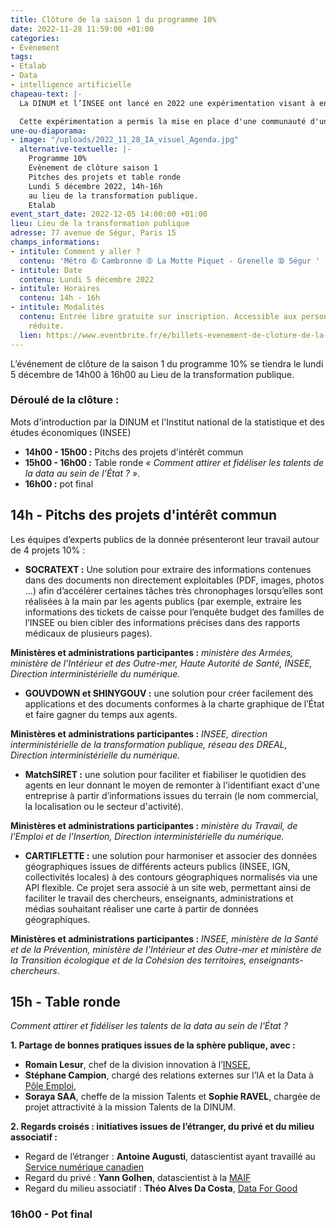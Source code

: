 ```yaml
---
title: Clôture de la saison 1 du programme 10%
date: 2022-11-28 11:59:00 +01:00
categories:
- Évènement
tags:
- Etalab
- Data
- intelligence artificielle
chapeau-text: |-
  La DINUM et l’INSEE ont lancé en 2022 une expérimentation visant à encourager les experts de la donnée à consacrer au moins 10 % de leur temps de travail à des projets d’intérêt partagé à une échelle interministérielle.

  Cette expérimentation a permis la mise en place d'une communauté d'une cinquantaine d'experts publics de la donnée qui s'est mobilisée sur 4 projets d'intérêt commun autour de la data et de l'IA.
une-ou-diaporama:
- image: "/uploads/2022_11_28_IA_visuel_Agenda.jpg"
  alternative-textuelle: |-
    Programme 10%
    Evènement de clôture saison 1
    Pitches des projets et table ronde
    Lundi 5 décembre 2022, 14h-16h
    au lieu de la transformation publique.
    Etalab
event_start_date: 2022-12-05 14:00:00 +01:00
lieu: Lieu de la transformation publique
adresse: 77 avenue de Ségur, Paris 15
champs_informations:
- intitule: Comment y aller ?
  contenu: 'Métro ➅ Cambronne ➇ La Motte Piquet - Grenelle ➉ Ségur '
- intitule: Date
  contenu: Lundi 5 décembre 2022
- intitule: Horaires
  contenu: 14h - 16h
- intitule: Modalités
  contenu: Entrée libre gratuite sur inscription. Accessible aux personnes à mobilité
    réduite.
  lien: https://www.eventbrite.fr/e/billets-evenement-de-cloture-de-la-saison-1-du-programme-10-460655772817
---
```


L’événement de clôture de la saison 1 du programme 10% se tiendra le lundi 5 décembre de 14h00 à 16h00 au Lieu de la transformation publique.

### Déroulé de la clôture :

Mots d'introduction par la DINUM et l'Institut national de la statistique et des études économiques (INSEE)
* **14h00 - 15h00 :** Pitchs des projets d'intérêt commun
* **15h00 - 16h00 :** Table ronde *« Comment attirer et fidéliser les talents de la data au sein de l’État ? »*. 
* **16h00 :** pot final

## 14h - Pitchs des projets d'intérêt commun

Les équipes d’experts publics de la donnée présenteront leur travail autour de 4 projets 10% : 

* **SOCRATEXT :** Une solution pour extraire des informations contenues dans des documents non directement exploitables (PDF, images, photos …) afin d’accélérer certaines tâches très chronophages lorsqu’elles sont réalisées à la main par les agents publics (par exemple, extraire les informations des tickets de caisse pour l’enquête budget des familles de l’INSEE ou bien cibler des informations précises dans des rapports médicaux de plusieurs pages).

**Ministères et administrations participantes :**
*ministère des Armées, ministère de l’Intérieur et des Outre-mer, Haute Autorité de Santé, INSEE, Direction interministérielle du numérique.*

* **GOUVDOWN et SHINYGOUV :** une solution pour créer facilement des applications et des documents conformes à la charte graphique de l’État et faire gagner du temps aux agents.

**Ministères et administrations participantes :** *INSEE, direction interministérielle de la transformation publique, réseau des DREAL, Direction interministérielle du numérique.*

* **MatchSIRET :** une solution pour faciliter et fiabiliser le quotidien des agents en leur donnant le moyen de remonter à l'identifiant exact d'une entreprise à partir d’informations issues du terrain (le nom commercial, la localisation ou le secteur d'activité).

**Ministères et administrations participantes :**
*ministère du Travail, de l'Emploi et de l'Insertion, Direction interministérielle du numérique.*

* **CARTIFLETTE :** une solution pour harmoniser et associer des données géographiques issues de différents acteurs publics (INSEE, IGN, collectivités locales) à des contours géographiques normalisés via une API flexible. Ce projet sera associé à un site web, permettant ainsi de faciliter le travail des chercheurs, enseignants, administrations et médias souhaitant réaliser une carte à partir de données géographiques. 

**Ministères et administrations participantes :** *INSEE, ministère de la Santé et de la Prévention, ministère de l’Intérieur et des Outre-mer et ministère de la Transition écologique et de la Cohésion des territoires, enseignants-chercheurs*.

## 15h - Table ronde 

*Comment attirer et fidéliser les talents de la data au sein de l'État ?*

**1. Partage de bonnes pratiques issues de la sphère publique, avec :**
* **Romain Lesur**, chef de la division innovation à l’[INSEE](https://www.insee.fr/fr/accueil), 
* **Stéphane Campion**, chargé des relations externes sur l’IA et la Data à [Pôle Emploi](https://www.pole-emploi.fr/accueil/), 
* **Soraya SAA**, cheffe de la mission Talents et **Sophie RAVEL**, chargée de projet attractivité à la mission Talents de la DINUM.

**2. Regards croisés : initiatives issues de l’étranger, du privé et du milieu associatif :**
* Regard de l’étranger : **Antoine Augusti**, datascientist ayant travaillé au [Service numérique canadien](https://numerique.canada.ca/)
* Regard du privé : **Yann Golhen**, datascientist à la [MAIF](https://www.maif.fr/)
* Regard du milieu associatif : **Théo Alves Da Costa**, [Data For Good](https://dataforgood.fr/)

### 16h00 - Pot final